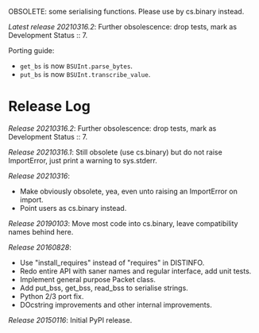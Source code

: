OBSOLETE: some serialising functions. Please use by cs.binary instead.

*Latest release 20210316.2*:
Further obsolescence: drop tests, mark as Development Status :: 7.

Porting guide:
* `get_bs` is now `BSUInt.parse_bytes`.
* `put_bs` is now `BSUInt.transcribe_value`.

# Release Log



*Release 20210316.2*:
Further obsolescence: drop tests, mark as Development Status :: 7.

*Release 20210316.1*:
Still obsolete (use cs.binary) but do not raise ImportError, just print a warning to sys.stderr.

*Release 20210316*:
* Make obviously obsolete, yea, even unto raising an ImportError on import.
* Point users as cs.binary instead.

*Release 20190103*:
Move most code into cs.binary, leave compatibility names behind here.

*Release 20160828*:
* Use "install_requires" instead of "requires" in DISTINFO.
* Redo entire API with saner names and regular interface, add unit tests.
* Implement general purpose Packet class.
* Add put_bss, get_bss, read_bss to serialise strings.
* Python 2/3 port fix.
* DOcstring improvements and other internal improvements.

*Release 20150116*:
Initial PyPI release.
